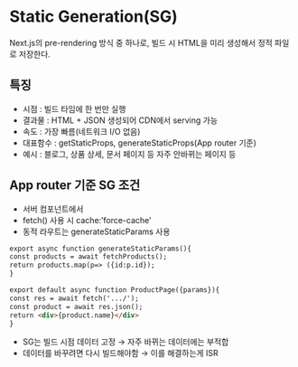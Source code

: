 # Static Generation(SG)

Next.js의 pre-rendering 방식 중 하나로, 빌드 시 HTML을 미리 생성해서 정적 파일로 저장한다.

## 특징

- 시점 : 빌드 타임에 한 번만 실행
- 결과물 : HTML + JSON 생성되어 CDN에서 serving 가능
- 속도 : 가장 빠름(네트워크 I/O 없음)
- 대표함수 : getStaticProps, generateStaticProps(App router 기준)
- 예시 : 블로그, 상품 상세, 문서 페이지 등 자주 안바뀌는 페이지 등

## App router 기준 SG 조건

- 서버 컴포넌트에서
- fetch() 사용 시 cache:’force-cache’
- 동적 라우트는 generateStaticParams 사용

```markdown
export async function generateStaticParams(){
const products = await fetchProducts();
return products.map(p=> ({id:p.id});
}

export default async function ProductPage({params}){
const res = await fetch('.../');
const product = await res.json();
return <div>{product.name}</div>
}
```

- SG는 빌드 시점 데이터 고정 → 자주 바뀌는 데이터에는 부적합
- 데이터를 바꾸려면 다시 빌드해야함 → 이를 해결하는게 ISR
